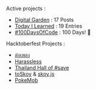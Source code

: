 Active projects :

- [Digital Garden](https://monosor.com) : 17 Posts
- [Today I Learned](https://github.com/narze/til) : 19 Entries
- [#100DaysOfCode](https://github.com/narze/100daysofcode) : 100 Days! 🎉

Hacktoberfest Projects :

- [ต่อเพลง](https://github.com/narze/torpleng)
- [Harassless](https://github.com/narze/harassless)
- [Thailand Hall of #save](https://github.com/narze/thailand-hall-of-save)
- [toSkoy](https://github.com/narze/toSkoy) & [skoy.js](https://github.com/narze/skoy.js)
- [PokeMob](https://github.com/narze/PokeMob)
